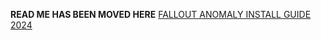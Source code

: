 **READ ME HAS BEEN MOVED HERE** [FALLOUT ANOMALY INSTALL GUIDE 2024](https://doc.clickup.com/9014300118/d/h/8cmpkep-6174/ae0788e9f3d2615)
